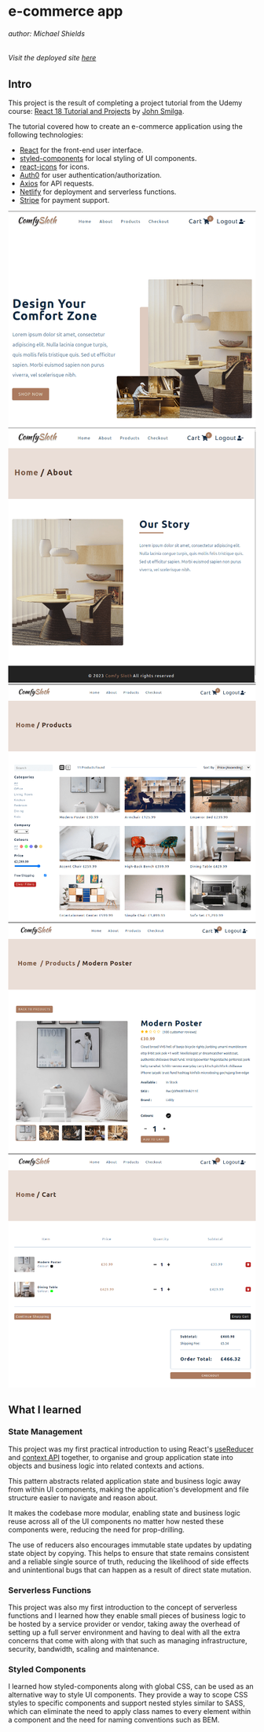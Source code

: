 # e-commerce app 
###### author: Michael Shields
###### Visit the deployed site [here](https://mike-shields-e-commerce.netlify.app)

## Intro 

This project is the result of completing a project tutorial from the Udemy course: [React 18 Tutorial and Projects](https://www.udemy.com/course/react-tutorial-and-projects-course/) by [John Smilga](https://github.com/john-smilga).

The tutorial covered how to create an e-commerce application using the following technologies: 

- [React](https://react.dev/) for the front-end user interface.
- [styled-components](https://styled-components.com/) for local styling of UI components.
- [react-icons](https://react-icons.github.io/react-icons/) for icons.
- [Auth0](https://auth0.com/) for user authentication/authorization.
- [Axios](https://axios-http.com/docs/intro) for API requests.
- [Netlify](https://www.netlify.com/) for deployment and serverless functions.
- [Stripe](https://stripe.com/en-gb) for payment support. 

![image](./screenshots/homepage.png)
![image](./screenshots/aboutpage.png)
![image](./screenshots/products.png)
![image](./screenshots/product.png)
![image](./screenshots/cartpage.png)

## What I learned

### State Management

This project was my first practical introduction to using React's [useReducer](https://react.dev/reference/react/useReducer) and [context API](https://react.dev/learn/passing-data-deeply-with-context) together, to organise and group application state into objects and business logic into related contexts and actions. 

This pattern abstracts related application state and business logic away from within UI components, making the application's development and file structure easier to navigate and reason about. 

It makes the codebase more modular, enabling state and business logic reuse across all of the UI components no matter how nested these components were, reducing the need for prop-drilling.

The use of reducers also encourages immutable state updates by updating state object by copying. This helps to ensure that state remains consistent and a reliable single source of truth, reducing the likelihood of side effects and unintentional bugs that can happen as a result of direct state mutation.  

### Serverless Functions

This project was also my first introduction to the concept of serverless functions and I learned how they enable small pieces of business logic to be hosted by a service provider or vendor, taking away the overhead of setting up a full server environment and having to deal with all the extra concerns that come with along with that such as managing infrastructure, security, bandwidth, scaling and maintenance.

### Styled Components

I learned how styled-components along with global CSS, can be used as an alternative way to style UI components. They provide a way to scope CSS styles to specific components and support nested styles similar to SASS, which can eliminate the need to apply class names to every element within a component and the need for naming conventions such as BEM.

